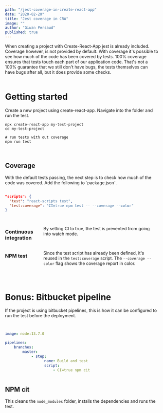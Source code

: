 ```yaml
---
path: "/jest-coverage-in-create-react-app"
date: "2020-02-20"
title: "Jest coverage in CRA"
image: ""
author: "Giwan Persaud"
published: true
---
```



<style>
.gatsby-highlight pre {
  overflow: hidden;
}
.intro-block {
  display: grid;
  grid-template-columns: repeat(auto-fill, minmax(300px, 1fr));
  grid-gap: 16px;
  margin-bottom: 16px;
}
</style>
<div class="intro-block">
When creating a project with Create-React-App jest is already included. Coverage however, is not provided by default. With coverage it's possible to see how much of the code has been covered by tests. 100% coverage ensures that tests touch each part of our application code. That's not a 100% guarantee that we still don't have bugs, the tests themselves can have bugs after all, but it does provide some checks.

  <div>
  <h1>Getting started</h1>

  Create a new project using create-react-app. Navigate into the folder and run the test.
  ```shell
  npx create-react-app my-test-project
  cd my-test-project

  # run tests with out coverage
  npm run test
  ```
  </div>
</div>


<div class="intro-block">
<div>
<h2>Coverage</h2>
With the default tests passing, the next step is to check how much of the code was covered.
Add the following to `package.json`.
</div>

```json
"scripts": {
  "test": "react-scripts test",
  "test:coverage": "CI=true npm test -- --coverage --color"
}
```
</div>

<style>
@media (min-width: 650px) {
  .code-detail {
    display: grid;
    grid-template-columns: 1fr 3fr;
    margin-bottom: 32px;
  }
}
</style>
<div class="code-detail">

### Continuous integration

By setting CI to true, the test is prevented from going into watch mode.

### NPM test

Since the test script has already been defined, it's reused in the `test:coverage` script. The `--coverage --color` flag shows the coverage report in color.
</div>


<div class="intro-block">
<div>
<h1>Bonus: Bitbucket pipeline</h1>

If the project is using bitbucket pipelines, this is how it can be configured to run the test before the deployment.
</div>

```yaml
image: node:13.7.0

pipelines:
    branches:
        master:
            - step:
                  name: Build and test
                  script:
                      - CI=true npm cit
```
</div>

## NPM cit

This cleans the `node_modules` folder, installs the dependencies and runs the test.
